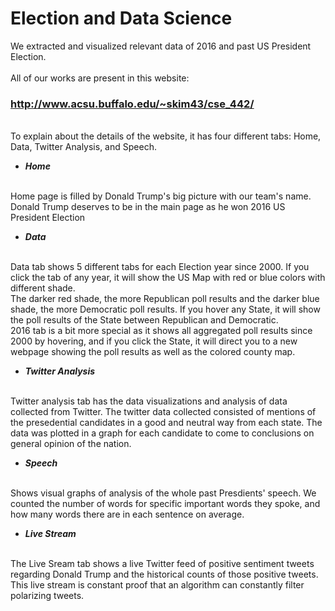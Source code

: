 # Election and Data Science
We extracted and visualized relevant data of 2016 and past US President Election. 
</br>
</br>
All of our works are present in this website: 
</br>
### http://www.acsu.buffalo.edu/~skim43/cse_442/
</br>
To explain about the details of the website, it has four different tabs: Home, Data, Twitter Analysis, and Speech.

- ***Home***
</br>
Home page is filled by Donald Trump's big picture with our team's name. Donald Trump deserves to be in the main page as he won 2016 US President Election


- ***Data***
</br>
Data tab shows 5 different tabs for each Election year since 2000. If you click the tab of any year, it will show the US Map with red or blue colors with different shade.
</br>The darker red shade, the more Republican poll results and the darker blue shade, the more Democratic poll results. If you hover any State, it will show the poll results of the State between Republican and Democratic.
</br>2016 tab is a bit more special as it shows all aggregated poll results since 2000 by hovering, and if you click the State, it will direct you to a new webpage showing the poll results as well as the colored county map.



- ***Twitter Analysis***
</br>
Twitter analysis tab has the data visualizations and analysis of data collected from Twitter. The twitter data collected consisted of mentions of the presedential candidates in a good and neutral way from each state. The data was plotted in a graph for each candidate to come to conclusions on general opinion of the nation.

- ***Speech***
</br>
Shows visual graphs of analysis of the whole past Presdients' speech. We counted the number of words for specific important words they spoke, and how many words there are in each sentence on average.


- ***Live Stream***
</br>
The Live Sream tab shows a live Twitter feed of positive sentiment tweets regarding Donald Trump and the historical counts of those positive tweets. This live stream is constant proof that an algorithm can constantly filter polarizing tweets.
